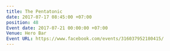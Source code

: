 ```yaml
---
title: The Pentatonic
date: 2017-07-17 08:45:00 +07:00
position: 48
Event date: 2017-07-21 00:00:00 +07:00
Venue: Hero Bar
Event URL: https://www.facebook.com/events/316037952180415/
---
```


